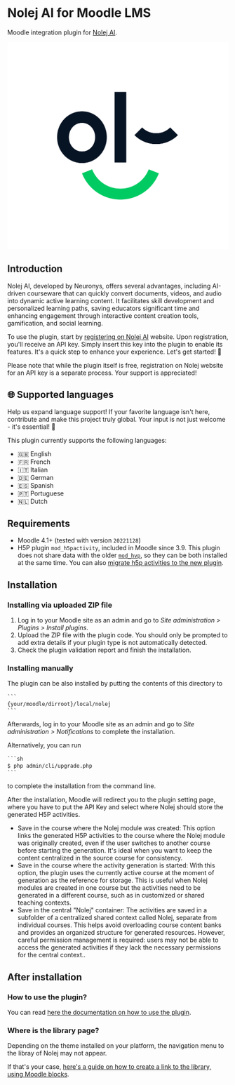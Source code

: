 # Nolej AI for Moodle LMS
Moodle integration plugin for [Nolej AI](https://nolej.io/).

![Nolej logo](pix/nolej.svg)

## Introduction
Nolej AI, developed by Neuronys, offers several advantages, including AI-driven
courseware that can quickly convert documents, videos, and audio into dynamic
active learning content. It facilitates skill development and personalized
learning paths, saving educators significant time and enhancing engagement through
interactive content creation tools, gamification, and social learning.

To use the plugin, start by [registering on Nolej AI](https://live.nolej.io/signup) website.
Upon registration, you'll receive an API key. Simply insert this key into the plugin to
enable its features. It's a quick step to enhance your experience. Let's get started! :rocket:

Please note that while the plugin itself is free, registration on Nolej website for
an API key is a separate process. Your support is appreciated!

## :globe_with_meridians: Supported languages
Help us expand language support! If your favorite language isn't here, contribute and make this project truly global.
Your input is not just welcome - it's essential! :rocket:

This plugin currently supports the following languages:

* :uk: English
* :fr: French
* :it: Italian
* :de: German
* :es: Spanish
* :portugal: Portuguese
* :netherlands: Dutch

## Requirements
* Moodle 4.1+ (tested with version `20221128`)
* H5P plugin `mod_h5pactivity`, included in Moodle since 3.9.
  This plugin does not share data with the older [`mod_hvp`](https://moodle.org/plugins/mod_hvp),
  so they can be both installed at the same time.
  You can also [migrate h5p activities to the new plugin](https://docs.moodle.org/405/en/H5P_migration_tool).

## Installation

### Installing via uploaded ZIP file

1. Log in to your Moodle site as an admin and go to _Site administration >
   Plugins > Install plugins_.
2. Upload the ZIP file with the plugin code. You should only be prompted to add
   extra details if your plugin type is not automatically detected.
3. Check the plugin validation report and finish the installation.

### Installing manually

The plugin can be also installed by putting the contents of this directory to

    ```
    {your/moodle/dirroot}/local/nolej
    ```

Afterwards, log in to your Moodle site as an admin and go to _Site administration >
Notifications_ to complete the installation.

Alternatively, you can run

    ```sh
    $ php admin/cli/upgrade.php
    ```

to complete the installation from the command line.


After the installation, Moodle will redirect you to the plugin setting page,
where you have to put the API Key and select where Nolej should store the generated H5P activities.

- Save in the course where the Nolej module was created:
This option links the generated H5P activities to the course where the Nolej module was originally created, even if the user switches to another course before starting the generation. It's ideal when you want to keep the content centralized in the source course for consistency.
- Save in the course where the activity generation is started:
With this option, the plugin uses the currently active course at the moment of generation as the reference for storage. This is useful when Nolej modules are created in one course but the activities need to be generated in a different course, such as in customized or shared teaching contexts.
- Save in the central "Nolej" container:
The activities are saved in a subfolder of a centralized shared context called Nolej, separate from individual courses. This helps avoid overloading course content banks and provides an organized structure for generated resources. However, careful permission management is required: users may not be able to access the generated activities if they lack the necessary permissions for the central context..

## After installation

### How to use the plugin?
You can read [here the documentation on how to use the plugin](docs/how-to.md).

### Where is the library page?
Depending on the theme installed on your platform, the navigation menu to the libray of Nolej may not appear.

If that's your case, [here's a guide on how to create a link to the library, using Moodle blocks](docs/navigation-block.md).

